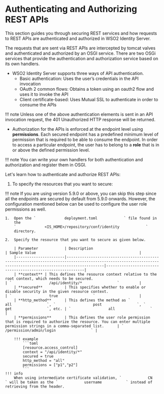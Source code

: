 # Authenticating and Authorizing REST APIs

This section guides you through securing REST services and how requests
to REST APIs are authenticated and authorized in WSO2 Identity Server.

The requests that are sent via REST APIs are intercepted by tomcat
valves and authenticated and authorized by an OSGI service. There are
two OSGi services that provide the authentication and authorization
service based on its own handlers.

-   WSO2 Identity Server supports three ways of API authentication. 
    -   Basic authentication: Uses the user’s credentials in the API invocation
    -   OAuth 2 common flows: Obtains a token using an oauth2 flow and uses it to invoke the API
    -   Client certificate-based: Uses Mutual SSL to authenticate in order to consume the APIs

!!! note 
    Unless one of the above authentication elements is sent in an API invocation request, the 401 Unauthorized HTTP response will be returned.
    
-   Authorization for the APIs is enforced at the endpoint level using **permissions**. Each secured endpoint has a predefined minimum level of permission that is required to be able to consume the endpoint. In order to access a particular endpoint, the user has to belong to a **role** that is in or above the defined permission level.

!!! note
    You can write your own handlers for both authentication and authorization and register them in OSGI.
    
Let's learn how to authenticate and authorize REST APIs:

1.  To specify the resources that you want to secure:

!!! note
    If you are using version 5.9.0 or above, you can skip this step since all the endpoints are secured by default from 5.9.0 onwards. However, the configuration mentioned below can be used to configure the user role permissions as well.  

    1.  Open the `             deployment.toml            ` file found in
        the
        `             <IS_HOME>/repository/conf/identity            `
        directory.

    2.  Specify the resource that you want to secure as given below.

        | Parameter            | Description                                                                                                                                                 | Sample Value                                               |
        |----------------------|-------------------------------------------------------------------------------------------------------------------------------------------------------------|------------------------------------------------------------|
        | **context** | This defines the resource context relative to the root context, which needs to be secured.                                                                  | `                 /api/identity/*                `         |
        | **secured**          | This specifies whether to enable or disable security in the given resource context.                                                                         | `                 true                `                    |
        | **http_method**      | This defines the method as `                 all                `, `                 post                `, `                 get                `, etc. | `                 all                `                     |
        | **permissions**      | This defines the user role permission that is required to authorize the resource. You can enter multiple permission strings in a comma-separated list.      | `                 /permission/admin/login                ` |

        !!! example
            ```toml
            [resource.access_control]
            context = "/api/identity/*"
            secured = true
            http_method = "all"
            permissions = ["p1","p2"]
            ```
    !!! info
        When using intermediate certificate validation, `            CN           ` will be taken as the `            username           ` instead of retrieving from the header.

  
